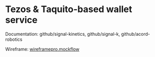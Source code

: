 # Tezos & Taquito-based wallet service

Documentation: github/signal-kinetics, github/signal-k, github/acord-robotics

Wireframe: [wireframepro.mockflow](https://wireframepro.mockflow.com/editor.jsp?editor=on&publicid=M836f527b9a6329604225b38a309524cc1625886755734&perm=Create&projectid=M460c0f9e92bc7a175f0636a5e95bf8121625886897182&ptitle=ProjectX&bgcolor=white&category=sketchui#/page/0d749d31861f4349acc18d90107217b1)